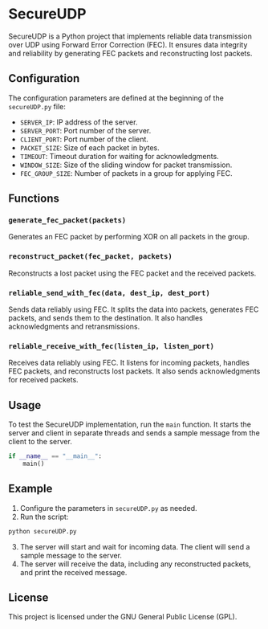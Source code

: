 # SecureUDP

SecureUDP is a Python project that implements reliable data transmission over UDP using Forward Error Correction (FEC). It ensures data integrity and reliability by generating FEC packets and reconstructing lost packets.

## Configuration

The configuration parameters are defined at the beginning of the `secureUDP.py` file:

- `SERVER_IP`: IP address of the server.
- `SERVER_PORT`: Port number of the server.
- `CLIENT_PORT`: Port number of the client.
- `PACKET_SIZE`: Size of each packet in bytes.
- `TIMEOUT`: Timeout duration for waiting for acknowledgments.
- `WINDOW_SIZE`: Size of the sliding window for packet transmission.
- `FEC_GROUP_SIZE`: Number of packets in a group for applying FEC.

## Functions

### `generate_fec_packet(packets)`

Generates an FEC packet by performing XOR on all packets in the group.

### `reconstruct_packet(fec_packet, packets)`

Reconstructs a lost packet using the FEC packet and the received packets.

### `reliable_send_with_fec(data, dest_ip, dest_port)`

Sends data reliably using FEC. It splits the data into packets, generates FEC packets, and sends them to the destination. It also handles acknowledgments and retransmissions.

### `reliable_receive_with_fec(listen_ip, listen_port)`

Receives data reliably using FEC. It listens for incoming packets, handles FEC packets, and reconstructs lost packets. It also sends acknowledgments for received packets.

## Usage

To test the SecureUDP implementation, run the `main` function. It starts the server and client in separate threads and sends a sample message from the client to the server.

```python
if __name__ == "__main__":
    main()
```

## Example

1. Configure the parameters in `secureUDP.py` as needed.
2. Run the script:

```sh
python secureUDP.py
```

3. The server will start and wait for incoming data. The client will send a sample message to the server.
4. The server will receive the data, including any reconstructed packets, and print the received message.

## License

This project is licensed under the GNU General Public License (GPL).
